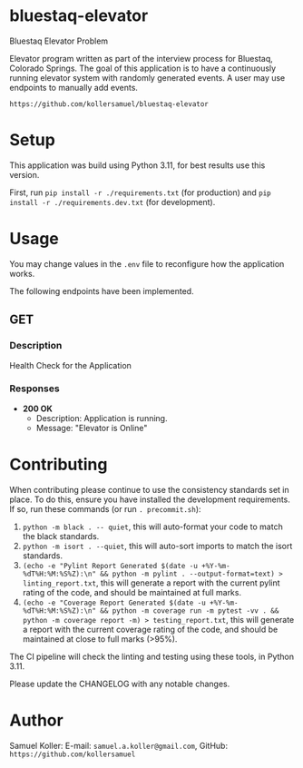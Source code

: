# bluestaq-elevator

Bluestaq Elevator Problem

Elevator program written as part of the interview process for Bluestaq, Colorado Springs. The goal of this application is to have a continuously running elevator system with randomly generated events. A user may use endpoints to manually add events.

`https://github.com/kollersamuel/bluestaq-elevator`

# Setup

This application was build using Python 3.11, for best results use this version.

First, run `pip install -r ./requirements.txt` (for production) and `pip install -r ./requirements.dev.txt` (for development).

# Usage

You may change values in the `.env` file to reconfigure how the application works.

The following endpoints have been implemented.

## GET

### Description

Health Check for the Application

### Responses

- **200 OK**
  - Description: Application is running.
  - Message: "Elevator is Online"

# Contributing

When contributing please continue to use the consistency standards set in place. To do this, ensure you have installed the development requirements. If so, run these commands (or run `. precommit.sh`):

1. `python -m black . -- quiet`, this will auto-format your code to match the black standards.
2. `python -m isort . --quiet`, this will auto-sort imports to match the isort standards.
3. `(echo -e "Pylint Report Generated $(date -u +%Y-%m-%dT%H:%M:%S%Z):\n" && python -m pylint . --output-format=text) > linting_report.txt`, this will generate a report with the current pylint rating of the code, and should be maintained at full marks.
4. `(echo -e "Coverage Report Generated $(date -u +%Y-%m-%dT%H:%M:%S%Z):\n" && python -m coverage run -m pytest -vv . && python -m coverage report -m) > testing_report.txt`, this will generate a report with the current coverage rating of the code, and should be maintained at close to full marks (>95%).

The CI pipeline will check the linting and testing using these tools, in Python 3.11.

Please update the CHANGELOG with any notable changes.

# Author

Samuel Koller: E-mail: `samuel.a.koller@gmail.com`, GitHub: `https://github.com/kollersamuel`

